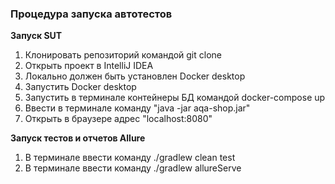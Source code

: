 ### Процедура запуска автотестов

**Запуск SUT**

1. Клонировать репозиторий командой git clone
2. Открыть проект в IntelliJ IDEA 
3. Локально должен быть установлен Docker desktop
4. Запустить Docker desktop 
5. Запустить в терминале контейнеры БД командой docker-compose up 
6. Ввести в терминале команду "java -jar aqa-shop.jar"
7. Открыть в браузере адрес "localhost:8080"

**Запуск тестов и отчетов Allure**

1. В терминале ввести команду ./gradlew clean test
2. В терминале ввести команду ./gradlew allureServe   
